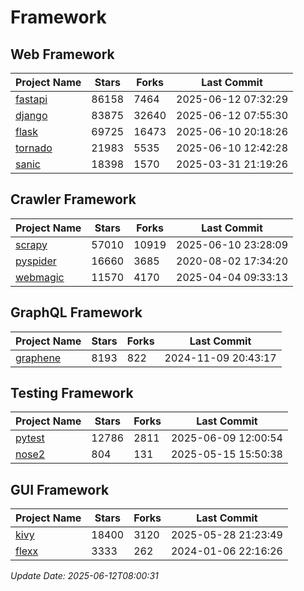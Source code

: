 # Framework

## Web Framework
| Project Name | Stars | Forks | Last Commit |
| ------------ | ----- | ----- | ----------- |
| [fastapi](https://github.com/fastapi/fastapi) | 86158 | 7464 | 2025-06-12 07:32:29 |
| [django](https://github.com/django/django) | 83875 | 32640 | 2025-06-12 07:55:30 |
| [flask](https://github.com/pallets/flask) | 69725 | 16473 | 2025-06-10 20:18:26 |
| [tornado](https://github.com/tornadoweb/tornado) | 21983 | 5535 | 2025-06-10 12:42:28 |
| [sanic](https://github.com/sanic-org/sanic) | 18398 | 1570 | 2025-03-31 21:19:26 |

## Crawler Framework
| Project Name | Stars | Forks | Last Commit |
| ------------ | ----- | ----- | ----------- |
| [scrapy](https://github.com/scrapy/scrapy) | 57010 | 10919 | 2025-06-10 23:28:09 |
| [pyspider](https://github.com/binux/pyspider) | 16660 | 3685 | 2020-08-02 17:34:20 |
| [webmagic](https://github.com/code4craft/webmagic) | 11570 | 4170 | 2025-04-04 09:33:13 |

## GraphQL Framework
| Project Name | Stars | Forks | Last Commit |
| ------------ | ----- | ----- | ----------- |
| [graphene](https://github.com/graphql-python/graphene) | 8193 | 822 | 2024-11-09 20:43:17 |

## Testing Framework
| Project Name | Stars | Forks | Last Commit |
| ------------ | ----- | ----- | ----------- |
| [pytest](https://github.com/pytest-dev/pytest) | 12786 | 2811 | 2025-06-09 12:00:54 |
| [nose2](https://github.com/nose-devs/nose2) | 804 | 131 | 2025-05-15 15:50:38 |

## GUI Framework
| Project Name | Stars | Forks | Last Commit |
| ------------ | ----- | ----- | ----------- |
| [kivy](https://github.com/kivy/kivy) | 18400 | 3120 | 2025-05-28 21:23:49 |
| [flexx](https://github.com/flexxui/flexx) | 3333 | 262 | 2024-01-06 22:16:26 |

*Update Date: 2025-06-12T08:00:31*